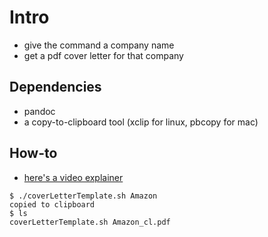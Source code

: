 # Intro
- give the command a company name
- get a pdf cover letter for that company

## Dependencies
- pandoc
- a copy-to-clipboard tool (xclip for linux, pbcopy for mac)


## How-to
- [here's a video explainer](https://youtu.be/hBxpvwYTn80)

```
$ ./coverLetterTemplate.sh Amazon
copied to clipboard
$ ls
coverLetterTemplate.sh Amazon_cl.pdf
```
